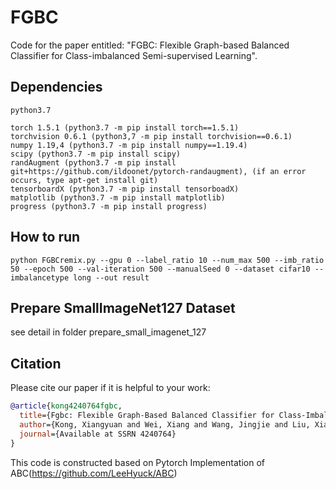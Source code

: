 # FGBC
Code for the paper entitled: "FGBC: Flexible Graph-based Balanced Classifier for Class-imbalanced Semi-supervised Learning". 

## Dependencies

```
python3.7

torch 1.5.1 (python3.7 -m pip install torch==1.5.1)
torchvision 0.6.1 (python3,7 -m pip install torchvision==0.6.1)
numpy 1.19,4 (python3.7 -m pip install numpy==1.19.4)
scipy (python3.7 -m pip install scipy)
randAugment (python3.7 -m pip install git+https://github.com/ildoonet/pytorch-randaugment), (if an error occurs, type apt-get install git)
tensorboardX (python3.7 -m pip install tensorboadX)
matplotlib (python3.7 -m pip install matplotlib)
progress (python3.7 -m pip install progress)
```

## How to run
```
python FGBCremix.py --gpu 0 --label_ratio 10 --num_max 500 --imb_ratio 50 --epoch 500 --val-iteration 500 --manualSeed 0 --dataset cifar10 --imbalancetype long --out result
```

## Prepare SmallImageNet127 Dataset
see detail in folder prepare_small_imagenet_127


## Citation

Please cite our paper if it is helpful to your work:

```bibtex
@article{kong4240764fgbc,
  title={Fgbc: Flexible Graph-Based Balanced Classifier for Class-Imbalanced Semi-Supervised Learning},
  author={Kong, Xiangyuan and Wei, Xiang and Wang, Jingjie and Liu, Xiaoyu and Xing, Weiwei and Lu, Wei},
  journal={Available at SSRN 4240764}
}
```


This code is constructed based on Pytorch Implementation of ABC(https://github.com/LeeHyuck/ABC)
